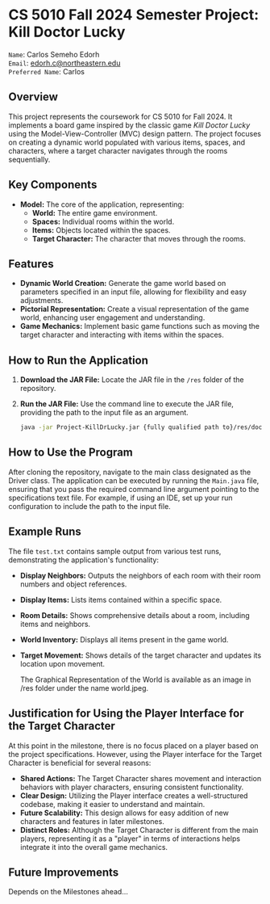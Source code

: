 # CS 5010 Fall 2024 Semester Project: Kill Doctor Lucky

`Name`: Carlos Semeho Edorh  
`Email`: edorh.c@northeastern.edu  
`Preferred Name`: Carlos  

## Overview
This project represents the coursework for CS 5010 for Fall 2024. It implements a board game inspired by the classic game *Kill Doctor Lucky* using the Model-View-Controller (MVC) design pattern. The project focuses on creating a dynamic world populated with various items, spaces, and characters, where a target character navigates through the rooms sequentially.

## Key Components
- **Model:** The core of the application, representing:
  - **World:** The entire game environment.
  - **Spaces:** Individual rooms within the world.
  - **Items:** Objects located within the spaces.
  - **Target Character:** The character that moves through the rooms.

## Features
- **Dynamic World Creation:** Generate the game world based on parameters specified in an input file, allowing for flexibility and easy adjustments.
- **Pictorial Representation:** Create a visual representation of the game world, enhancing user engagement and understanding.
- **Game Mechanics:** Implement basic game functions such as moving the target character and interacting with items within the spaces.


## How to Run the Application
1. **Download the JAR File:** Locate the JAR file in the `/res` folder of the repository.
2. **Run the JAR File:** Use the command line to execute the JAR file, providing the path to the input file as an argument.

   ```bash
   java -jar Project-KillDrLucky.jar {fully qualified path to}/res/doctor_lucky_world.txt
   ```


## How to Use the Program
After cloning the repository, navigate to the main class designated as the Driver class. The application can be executed by running the `Main.java` file, ensuring that you pass the required command line argument pointing to the specifications text file. For example, if using an IDE, set up your run configuration to include the path to the input file.

## Example Runs
The file `test.txt` contains sample output from various test runs, demonstrating the application's functionality:
- **Display Neighbors:** Outputs the neighbors of each room with their room numbers and object references.
- **Display Items:** Lists items contained within a specific space.
- **Room Details:** Shows comprehensive details about a room, including items and neighbors.
- **World Inventory:** Displays all items present in the game world.
- **Target Movement:** Shows details of the target character and updates its location upon movement.

   The Graphical Representation of the World is available as an image in /res folder under the name world.jpeg.


## Justification for Using the Player Interface for the Target Character
At this point in the milestone, there is no focus placed on a player based on the project specifications. However, using the Player interface for the Target Character is beneficial for several reasons:
- **Shared Actions:** The Target Character shares movement and interaction behaviors with player characters, ensuring consistent functionality.
- **Clear Design:** Utilizing the Player interface creates a well-structured codebase, making it easier to understand and maintain.
- **Future Scalability:** This design allows for easy addition of new characters and features in later milestones.
- **Distinct Roles:** Although the Target Character is different from the main players, representing it as a "player" in terms of interactions helps integrate it into the overall game mechanics.

## Future Improvements
Depends on the Milestones ahead...